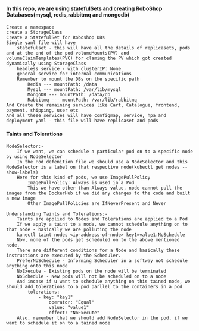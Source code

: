 #### In this repo, we are using statefulSets and creating RoboShop Databases(mysql, redis,rabbitmq and mongodb)

    Create a namespace
    create a StorageClass
    Create a StatefulSet for Roboshop DBs
    Single yaml file will have 
        statefulset - this will have all the details of replicasets, pods and at the end of the pod volumeMounts(PV) and volumeClaimTemplates(PVC) for claming the PV which got created dynamically using StorageClass
        headless service - with clusterIP: None
        general service for internal communications
        Remember to mount the DBs on the specific path 
            Redis --- mountPath: /data
            Mysql --- mountPath: /var/lib/mysql
            MongoDB --- mountPath: /data/db
            Rabbitmq --- mountPath: /var/lib/rabbitmq
    And Create the remaining services like Cart, Catalogue, frontend, payment, shipping, user etc
    And all these services will have configmap, service, hpa and deployment yaml - this file will have replicaset and pods

#### Taints and Tolerations

    NodeSelector:-
        If we want, we can schedule a particular pod on to a specific node by using NodeSelector
        In the Pod defenition file we should use a NodeSelector and this NodeSelector is a label on that respective node(kubectl get nodes --show-labels)
        Here for this kind of pods, we use ImagePullPolicy 
            ImagePullPolicy: Always is used in a Pod
            This we have other than Always value, node cannot pull the images from the DockerHub if we did any changes to the code and built a new image
            Other ImagePullPolicies are IfNeverPresent and Never

    Understanding Taints and Tolerations:-
        Taints are applied to Nodes and Tolerations are applied to a Pod
        If we apply a taint to a node, we cannot schedule anything on to that node - basically we are polluting the node
        kunectl taint nodes <ip-address-of-node> key1=value1:NoSchedule
        Now, none of the pods get scheduled on to the above mentioned node.
        There are different conditions for a Node and basically these instructions are executed by the Scheduler.
        PreferNoSchedule - Informing Scheduler in a softway not schedule anything onto this node
        NoExecute - Existing pods on the node will be terminated
        NoSchedule - New pods will not be scheduled on to a node
        And incase if u want to schedule anything on this tained node, we should add tolerations to a pod parllel to the containers in a pod
            tolerations:
                - key: "key1"
                    operator: "Equal"
                    value: "value1"
                    effect: "NoExecute"
        Also, remember that we should add NodeSelector in the pod, if we want to schedule it on to a tained node

        
